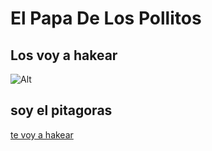 # El Papa De Los Pollitos
## **Los voy a hakear**
![Alt](https://assets.stickpng.com/images/580b57fcd9996e24bc43c515.png)
##
**soy el pitagoras**
---

[te voy a hakear](https://www.youtube.com/watch?v=pQwWuC25j4A)
